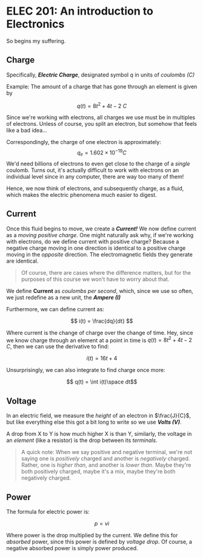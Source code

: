 # ELEC 201: An introduction to Electronics
So begins my suffering.

## Charge
Specifically, ***Electric Charge***, designated symbol $q$ in units of *coulombs (C)*

Example: The amount of a charge that has gone through an element is given by

$$ q(t) = 8t^2 + 4t -2 \text{  }C$$

Since we're working with electrons, all charges we use must be in multiples of electrons. Unless of course, you split an electron, but somehow that feels like a bad idea...

Correspondingly, the charge of one electron is approximately: 
$$q_e = 1.602\times 10^{-19} C$$
We'd need billions of electrons to even get close to the charge of a *single* coulomb. Turns out, it's actually difficult to work with electrons on an individual level since in any computer, there are way too many of them!

Hence, we now think of electrons, and subsequently charge, as a fluid, which makes the electric phenomena much easier to digest.

## Current

Once this fluid begins to move, we create a ***Current!*** We now define current as a *moving positive charge*. One might naturally ask why, if we're working with electrons, do we define current with positive charge? Because a negative charge moving in one direction is identical to a positive charge moving in the *opposite* direction. The electromagnetic fields they generate are identical.
> Of course, there are cases where the difference matters, but for the purposes of this course we won't have to worry about that.

We define **Current** as *coulombs per second*, which, since we use so often, we just redefine as a new unit, the ***Ampere (I)***

Furthermore, we can define current as:

$$ i(t) = \frac{dq}{dt} $$

Where current is the change of charge over the change of time. Hey, since we know charge through an element at a point in time is $q(t) = 8t^2 + 4t -2 \text{  }C$, then we can use the derivative to find:

$$ i(t) = 16t + 4 $$

Unsurprisingly, we can also integrate to find charge once more:

$$ q(t) = \int i(t)\space dt$$

## Voltage

In an electric field, we measure the *height* of an electron in $\frac{J}{C}$, but like everything else this got a bit long to write so we use ***Volts (V)***. 

A drop from X to Y is how much higher X is than Y, similarly, the voltage in an *element* (like a resistor) is the drop between its *terminals*.

> A quick note: When we say positive and negative terminal, we're not saying one is *positively* charged and another is *negatively* charged. Rather, one is *higher than*, and another is *lower than*. Maybe they're both positively charged, maybe it's a mix, maybe they're both negatively charged.

## Power

The formula for electric power is:

$$ p = vi$$

Where power is the drop multiplied by the current. We define this for *absorbed* power, since this power is defined by *voltage drop*. Of course, a negative absorbed power is simply power produced.


